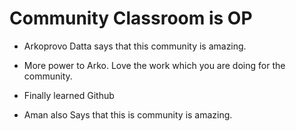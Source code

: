 # Community Classroom is OP

- Arkoprovo Datta says that this community is amazing.
- More power to Arko. Love the work which you are doing for the community.
- Finally learned Github

- Aman also Says that this is community is amazing.
